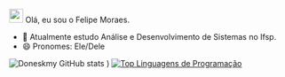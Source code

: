<img src="https://th.bing.com/th/id/OIP.471sTteeF1q8nrhm4fAUygHaHa?w=200&h=200&c=7&r=0&o=5&dpr=1.3&pid=1.7" width=25 > Olá, eu sou o Felipe Moraes.

- 🌱 Atualmente estudo Análise e Desenvolvimento de Sistemas no Ifsp.
- 😄 Pronomes: Ele/Dele

<!---
Doneskmy/Doneskmy is a ✨ special ✨ repository because its `README.md` (this file) appears on your GitHub profile.
You can click the Preview link to take a look at your changes.
--->
![Doneskmy GitHub stats](https://github-readme-stats.vercel.app/api?username=Doneskmy&show_icons=true&theme=gruvbox&reviews,discussions_started,discussions_answered,prs_merged,prs_merged_percentage)
)
[![Top Linguagens de Programação](https://github-readme-stats.vercel.app/api/top-langs/?username=Doneskmy)](https://github.com/Doneskmy/github-readme-stats)
<gif src= "https://i.gifer.com/SsQa.gif">
